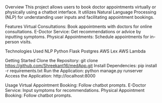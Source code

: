 Overview
This project allows users to book doctor appointments virtually or physically using a chatbot interface. It utilizes Natural Language Processing (NLP) for understanding user inputs and facilitating appointment bookings.

Features
Virtual Consultations: Book appointments with doctors for online consultations.
E-Doctor Service: Get recommendations or advice by inputting symptoms.
Physical Appointments: Schedule appointments for in-person visits.

Technologies Used
NLP
Python
Flask
Postgres
AWS Lex
AWS Lambda

Getting Started
Clone the Repository: git clone https://github.com/Shreekant16/medApp.git
Install Dependencies: pip install -r requirements.txt
Run the Application: python manage.py runserver
Access the Application: http://localhost:8000

Usage
Virtual Appointment Booking: Follow chatbot prompts.
E-Doctor Service: Input symptoms for recommendations.
Physical Appointment Booking: Follow chatbot prompts.
